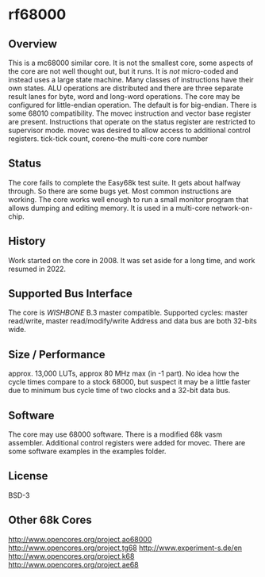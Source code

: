 # rf68000

## Overview
This is a mc68000 similar core. It is not the smallest core, some aspects of the core are not well thought out, but it runs.
It is *not* micro-coded and instead uses a large state machine. Many classes of instructions have their own states.
ALU operations are distributed and there are three separate result lanes for byte, word and long-word operations.
The core may be configured for little-endian operation. The default is for big-endian.
There is some 68010 compatibility. The movec instruction and vector base register are present. Instructions that operate on the status register are restricted to supervisor mode.
movec was desired to allow access to additional control registers. tick-tick count, coreno-the multi-core core number

## Status
The core fails to complete the Easy68k test suite. It gets about halfway through. So there are some bugs yet. Most common instructions are working.
The core works well enough to run a small monitor program that allows dumping and editing memory.
It is used in a multi-core network-on-chip.

## History
Work started on the core in 2008. It was set aside for a long time, and work resumed in 2022.

## Supported Bus Interface
The core is *WISHBONE* B.3 master compatible.
Supported cycles: master read/write, master read/modify/write
Address and data bus are both 32-bits wide.

## Size / Performance
approx. 13,000 LUTs, approx 80 MHz max (in -1 part).
No idea how the cycle times compare to a stock 68000, but suspect it may be a little faster due to minimum bus cycle time of two clocks and a 32-bit data bus.

## Software
The core may use 68000 software. There is a modified 68k vasm assembler. Additional control registers were added for movec.
There are some software examples in the examples folder.

## License
BSD-3

## Other 68k Cores
http://www.opencores.org/project,ao68000
http://www.opencores.org/project,tg68
http://www.experiment-s.de/en
http://www.opencores.org/project,k68
http://www.opencores.org/project,ae68
